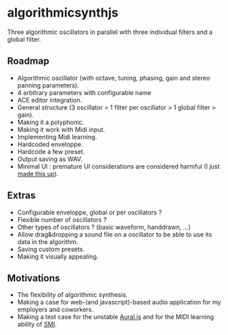 algorithmicsynthjs
==================

Three algorithmic oscillators in parallel with three individual filters and a global filter.

## Roadmap

 * Algorithmic oscillator (with octave, tuning, phasing, gain and stereo panning parameters).
 * 4 arbitrary parameters with configurable name
 * ACE editor integration.
 * General structure (3 oscillator > 1 filter per oscillator > 1 global filter > gain).
 * Making it a polyphonic.
 * Making it work with Midi input.
 * Implementing Midi learning.
 * Hardcoded enveloppe.
 * Hardcode a few preset.
 * Output saving as WAV.
 * Minimal UI : premature UI considerations are considered harmful (I just [made this up](http://modelviewculture.com/pieces/the-making-of-myths)).

## Extras

 * Configurable enveloppe, global or per oscillators ?
 * Flexible number of oscillators ?
 * Other types of oscillators ? (basic waveform, handdrawn, ...)
 * Allow drag&dropping a sound file on a oscillator to be able to use its data in the algorithm.
 * Saving custom presets.
 * Making it visually appealing.

## Motivations

 * The flexibility of algorithmic synthesis.
 * Making a case for web-(and javascript)-based audio application for my employers and coworkers.
 * Making a test case for the unstable [Aural.js](https://github.com/kchapelier/Aural.js) and for the MIDI learning ability of [SMI](https://github.com/kchapelier/SimpleMidiInput.js).